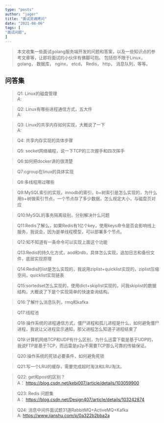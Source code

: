 ```yaml
---
type: "posts"
author: "jager"
title: "面试灵魂拷问"
date: "2021-08-06"
tags: [
"面试问题",
]
---
```


> 本文收集一些面试golang服务端开发的问题和答案，以及一些知识点的参考文章等，让即将面试的小伙伴有佛脚可抱。
> 包括但不限于Linux， golang， 数据库， nginx， etcd， Redis， http， 消息队列，等等。

<!--more-->

## 问答集
>Q1: Linux的磁盘管理 <br>
_A_:

>Q2: Linux有哪些进程通信方式，五大件 <br>
A:

>Q3: Linux的共享内存如何实现，大概说了一下 <br>
A:

>Q4: 共享内存实现的具体步骤 <br>

>Q5: socket网络编程，说一下TCP的三次握手和四次挥手 <br>

>Q6:如何把docker讲的很清楚 <br>

>Q7:cgroup在linux的具体实现 <br>

>Q8:多线程用过哪些 <br>

>Q9:MySQL索引的实现，innodb的索引，b+树索引是怎么实现的，为什么用b+树做索引节点，一个节点存了多少数据，怎么规定大小，与磁盘页对应 <br>

>Q10:MySQL的事务隔离级别，分别解决什么问题 <br>

>Q11:Redis了解么，如果Redis有1亿个key，使用keys命令是否会影响线上服务，我说会，因为是单线程模型，可以部署多个节点。 <br>

>Q12:知不知道有一条命令可以实现上面这个功能 <br>

>Q13:Redis的持久化方式，aod和rdb，具体怎么实现，追加日志和备份文件，底层实现原理 <br>

>Q14:Redis的list是怎么实现的，我说用ziplist+quicklist实现的，ziplist压缩空间，quicklist实现链表 <br>

>Q15:sortedset怎么实现的，使用dict+skiplist实现的，问我skiplist的数据结构，大概说了下是个实现简单的快速查询结构。 <br>

>Q16:了解什么消息队列，rmq和kafka <br>

>Q17:线程池 <br>

>Q18:操作系统的进程通信方式，僵尸进程和孤儿进程是什么，如何避免僵尸进程，我说让父进程显示通知，那父进程怎么知道子进程结束了 <br>

>Q19:计算机网络TCP和UDP有什么区别，为什么迅雷下载是基于UDP的，我说FTP是基于TCP，而迅雷是p2p不需要TCP那么可靠的传输保证。 <br>

>Q20:操作系统的死锁必要条件，如何避免死锁 <br>

>Q21:写一个LRU的缓存，需要完成超时淘汰和LRU淘汰。 <br>

>Q22: get和post的区别？ <br>
A： https://blog.csdn.net/kebi007/article/details/103059900

>Q23: Redis 问题集 <br>
A： https://blog.csdn.net/Design407/article/details/103242874

> Q24: 消息中间件面试题31道RabbitMQ+ActiveMQ+Kafka <br>
A: https://www.jianshu.com/p/0a322b2bba2a
